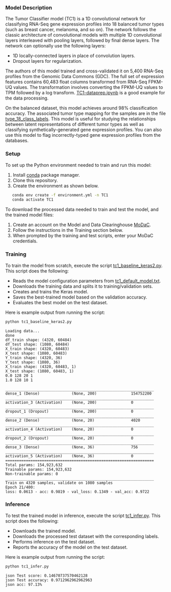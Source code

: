 ### Model Description
The Tumor Classifier model (TC1) is a 1D convolutional network for classifying RNA-Seq gene expression profiles into 18 balanced tumor types (such as breast cancer, melanoma, and so on). The network follows the classic architecture of convolutional models with multiple 1D convolutional layers interleaved with pooling layers, followed by final dense layers. The network can optionally use the following layers:
* 1D locally-connected layers in place of convolution layers. 
* Dropout layers for regularization. 

The authors of this model trained and cross-validated it on 5,400 RNA-Seq profiles from the Genomic Data Commons (GDC). The full set of expression features contains 60,483 float columns transformed from RNA-Seq FPKM-UQ values. The transformation involves converting the FPKM-UQ values to TPM followed by a log transform. [TC1-dataprep.ipynb](https://github.com/CBIIT/NCI-DOE-Collab-Pilot1-Tumor_Classifier-hardening/blob/master/TC1-dataprep.ipynb) is a good example for the data processing.


On the balanced dataset, this model achieves around 98% classification accuracy. The associated tumor type mapping for the samples are in the file [type_18_class_labels](https://modac.cancer.gov/searchTab?dme_data_id=NCI-DME-MS01-6996872). This model is useful for studying the relationships between latent representations of different tumor types as well as classifying synthetically-generated gene expression profiles. You can also use this model to flag incorrectly-typed gene expression profiles from the databases.

### Setup
To set up the Python environment needed to train and run this model:
1. Install [conda](https://docs.conda.io/en/latest/) package manager. 
2. Clone this repository. 
3. Create the environment as shown below.

```bash
   conda env create -f environment.yml -n TC1
   conda activate TC1
   ```

To download the processed data needed to train and test the model, and the trained model files:
1. Create an account on the Model and Data Clearinghouse [MoDaC](https://modac.cancer.gov). 
2. Follow the instructions in the Training section below.
3. When prompted by the training and test scripts, enter your MoDaC credentials.

### Training
To train the model from scratch, execute the script [tc1_baseline_keras2.py](tc1_baseline_keras2.py). This script does the following:
* Reads the model configuration parameters from [tc1_default_model.txt](tc1_default_model.txt).
* Downloads the training data and splits it to training/validation sets.
* Creates and trains the Keras model.
* Saves the best-trained model based on the validation accuracy.
* Evaluates the best model on the test dataset.

Here is example output from running the script:

```bash
python tc1_baseline_keras2.py
```

```
Loading data...
done
df_train shape: (4320, 60484)
df_test shape: (1080, 60484)
X_train shape: (4320, 60483)
X_test shape: (1080, 60483)
Y_train shape: (4320, 36)
Y_test shape: (1080, 36)
X_train shape: (4320, 60483, 1)
X_test shape: (1080, 60483, 1)
0.0 128 20 1
1.0 128 10 1

_________________________________________________________________
dense_1 (Dense)              (None, 200)               154752200
_________________________________________________________________
activation_3 (Activation)    (None, 200)               0
_________________________________________________________________
dropout_1 (Dropout)          (None, 200)               0
_________________________________________________________________
dense_2 (Dense)              (None, 20)                4020
_________________________________________________________________
activation_4 (Activation)    (None, 20)                0
_________________________________________________________________
dropout_2 (Dropout)          (None, 20)                0
_________________________________________________________________
dense_3 (Dense)              (None, 36)                756
_________________________________________________________________
activation_5 (Activation)    (None, 36)                0
=================================================================
Total params: 154,923,632
Trainable params: 154,923,632
Non-trainable params: 0
_________________________________________________________________
Train on 4320 samples, validate on 1080 samples
Epoch 21/400:
loss: 0.0613 - acc: 0.9819 - val_loss: 0.1349 - val_acc: 0.9722
```

### Inference
To test the trained model in inference, execute the script [tc1_infer.py](tc1_infer.py). This script does the following:
* Downloads the trained model.
* Downloads the processed test dataset with the corresponding labels.
* Performs inference on the test dataset.
* Reports the accuracy of the model on the test dataset.

Here is example output from running the script:

```bash
python tc1_infer.py
```

```
json Test score: 0.14670737570462128
json Test accuracy: 0.9712962962962963
json acc: 97.13%

```
